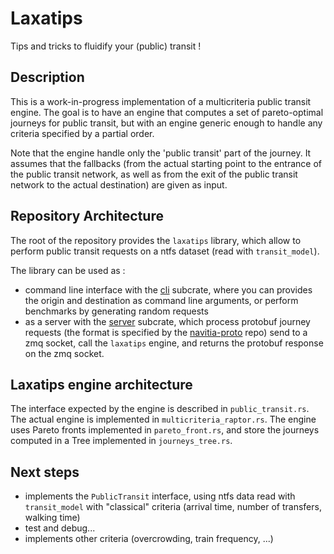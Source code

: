 # Laxatips

Tips and tricks to fluidify your (public) transit !

## Description

This is a work-in-progress implementation of a multicriteria public transit engine.
The goal is to have an engine that computes a set of pareto-optimal journeys for public transit,
but with an engine generic enough to handle any criteria specified by a partial order.

Note that the engine handle only the 'public transit' part of the journey. It assumes 
that the fallbacks (from the actual starting point to the entrance of the public transit network, as well as from the exit of the public transit network to the actual destination) are given as input.

## Repository Architecture

The root of the repository provides the `laxatips` library, 
which allow to perform public transit requests on a ntfs dataset (read with `transit_model`).

The library can be used as :
- command line interface with the [cli][1] subcrate, where you can provides the origin and destination as command line arguments, or perform benchmarks by generating random requests
- as a server with the [server][3] subcrate, which process protobuf journey requests (the format is specified by the [navitia-proto][2] repo) send to a zmq socket, call the `laxatips` engine, and returns the protobuf response on the zmq socket.

## Laxatips engine architecture

The interface expected by the engine is described in `public_transit.rs`.
The actual engine is implemented in `multicriteria_raptor.rs`.
The engine uses Pareto fronts implemented in `pareto_front.rs`, and store the journeys computed
in a Tree implemented in `journeys_tree.rs`.

## Next steps

- implements the `PublicTransit` interface, using ntfs data read with `transit_model` with "classical" criteria (arrival time, number of transfers, walking time)
- test and debug...
- implements other criteria (overcrowding, train frequency, ...)

[1]: ./cli/Readme.md
[2]: https://github.com/CanalTP/navitia-proto
[3]: ./server/Readme.md